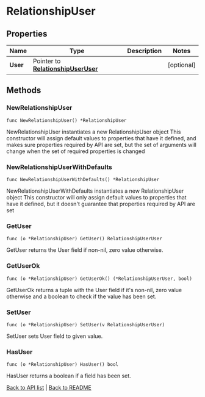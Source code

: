 # RelationshipUser

## Properties

Name | Type | Description | Notes
------------ | ------------- | ------------- | -------------
**User** | Pointer to [**RelationshipUserUser**](RelationshipUserUser.md) |  | [optional] 

## Methods

### NewRelationshipUser

`func NewRelationshipUser() *RelationshipUser`

NewRelationshipUser instantiates a new RelationshipUser object
This constructor will assign default values to properties that have it defined,
and makes sure properties required by API are set, but the set of arguments
will change when the set of required properties is changed

### NewRelationshipUserWithDefaults

`func NewRelationshipUserWithDefaults() *RelationshipUser`

NewRelationshipUserWithDefaults instantiates a new RelationshipUser object
This constructor will only assign default values to properties that have it defined,
but it doesn't guarantee that properties required by API are set

### GetUser

`func (o *RelationshipUser) GetUser() RelationshipUserUser`

GetUser returns the User field if non-nil, zero value otherwise.

### GetUserOk

`func (o *RelationshipUser) GetUserOk() (*RelationshipUserUser, bool)`

GetUserOk returns a tuple with the User field if it's non-nil, zero value otherwise
and a boolean to check if the value has been set.

### SetUser

`func (o *RelationshipUser) SetUser(v RelationshipUserUser)`

SetUser sets User field to given value.

### HasUser

`func (o *RelationshipUser) HasUser() bool`

HasUser returns a boolean if a field has been set.


[Back to API list](../README.md#documentation-for-api-endpoints) | [Back to README](../README.md)


